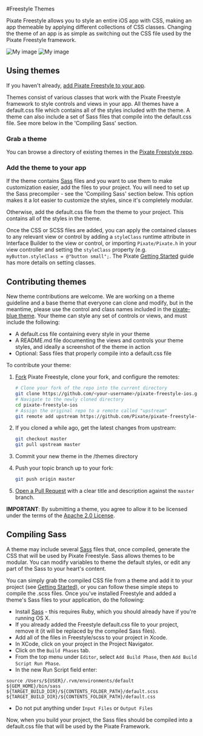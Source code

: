 #Freestyle Themes

Pixate Freestyle allows you to style an entire iOS app with CSS, making an app themeable by applying different collections of CSS classes. Changing the theme of an app is as simple as switching out the CSS file used by the Pixate Freestyle framework.

![My image](https://raw.github.com/Pixate/pixate-freestyle-ios/themes/assets/pixate_blue_form_styles.png)
![My image](https://raw.github.com/Pixate/pixate-freestyle-ios/themes/assets/pixate_blue_typography.png)


## Using themes

If you haven't already, [add Pixate Freestyle to your app](https://github.com/Pixate/pixate-freestyle-ios).

Themes consist of various classes that work with the Pixate Freestyle framework to style controls and views in your app. All themes have a default.css file which contains all of the styles included with the theme. A theme can also include a set of Sass files that compile into the default.css file. See more below in the  'Compiling Sass' section.

### Grab a theme

You can browse a directory of existing themes in the [Pixate Freestyle repo](https://github.com/Pixate/pixate-freestyle-ios/tree/master/themes). 

### Add the theme to your app

If the theme contains [Sass](http://sass-lang.com) files and you want to use them to make customization easier, add the files to your project. You will need to set up the Sass precompiler - see the 'Compiling Sass' section below. This option makes it a lot easier to customize the styles, since it's completely modular. 

Otherwise, add the default.css file from the theme to your project. This contains all of the styles in the theme. 

Once the CSS or SCSS files are added, you can apply the contained classes to any relevant view or control by adding a `styleClass` runtime attribute in Interface Builder to the view or control, or importing `Pixate/Pixate.h` in your view controller and setting the `styleClass` property (e.g. `myButton.styleClass = @"button small";`. The Pixate [Getting Started](http://www.pixate.com/docs/framework/ios/latest/getting-started/#using_css) guide has more details on setting classes.


## Contributing themes

New theme contributions are welcome. We are working on a theme guideline and a base theme that everyone can clone and modify, but in the meantime, please use the control and class names included in the [pixate-blue theme](https://github.com/Pixate/pixate-freestyle-ios/tree/master/themes/pixate-blue). Your theme can style any set of controls or views, and must include the following:

* A default.css file containing every style in your theme
* A README.md file documenting the views and controls your theme styles, and ideally a screenshot of the theme in action
* Optional: Sass files that properly compile into a default.css file

To contribute your theme:

1. [Fork](http://help.github.com/fork-a-repo/) Pixate Freestyle, clone your fork,
   and configure the remotes:

   ```bash
   # Clone your fork of the repo into the current directory
   git clone https://github.com/<your-username>/pixate-freestyle-ios.git
   # Navigate to the newly cloned directory
   cd pixate-freestyle-ios
   # Assign the original repo to a remote called "upstream"
   git remote add upstream https://github.com/Pixate/pixate-freestyle-ios
   ```

2. If you cloned a while ago, get the latest changes from upstream:

   ```bash
   git checkout master
   git pull upstream master
   ```

3. Commit your new theme in the /themes directory

4. Push your topic branch up to your fork:

   ```bash
   git push origin master
   ```

5. [Open a Pull Request](https://help.github.com/articles/using-pull-requests/)
    with a clear title and description against the `master` branch.

**IMPORTANT**: By submitting a theme, you agree to allow it to be
licensed under the terms of the [Apache 2.0 License](https://github.com/Pixate/pixate-freestyle-ios/blob/master/LICENSE).
        

## Compiling Sass 

A theme may include several [Sass](http://sass-lang.com) files that, once compiled, generate the CSS that will be used by Pixate Freestyle. Sass allows themes to be modular. You can modify variables to theme the default styles, or edit any part of the Sass to your heart's content.

You can simply grab the compiled CSS file from a theme and add it to your project (see [Getting Started](/getting-started/index.html)), or you can follow these simple steps to compile the .scss files. Once you've installed Freestyle and added a theme's Sass files to your application, do the following:

* Install [Sass](http://sass-lang.com/install) - this requires Ruby, which you should already have if you're running OS X.
* If you already added the Freestyle default.css file to your project, remove it (it will be replaced by the compiled Sass files).
* Add all of the files in Freestyle/scss to your project in Xcode.
* In XCode, click on your project in the Project Navigator.  
* Click on the `Build Phases` tab.
* From the top menu under `Editor`, select `Add Build Phase`, then `Add Build Script Run Phase`.
* In the new Run Script field enter: 

```
source /Users/${USER}/.rvm/environments/default
${GEM_HOME}/bin/sass ${TARGET_BUILD_DIR}/${CONTENTS_FOLDER_PATH}/default.scss ${TARGET_BUILD_DIR}/${CONTENTS_FOLDER_PATH}/default.css
```

* Do not put anything under `Input Files` or `Output Files`

Now, when you build your project, the Sass files should be compiled into a default.css file that will be used by the Pixate Framework. 


